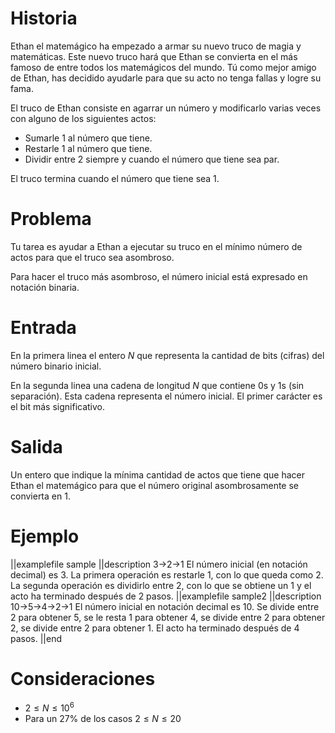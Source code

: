 # Historia

Ethan el matemágico ha empezado a armar su nuevo truco de magia y matemáticas. Este nuevo truco hará que Ethan se convierta en el más famoso de entre todos los matemágicos del mundo. Tú como mejor amigo de Ethan, has decidido ayudarle para que su acto no tenga fallas y logre su fama.

El truco de Ethan consiste en agarrar un número y modificarlo varias veces con alguno de los siguientes actos:

- Sumarle 1 al número que tiene.
- Restarle 1 al número que tiene.
- Dividir entre 2 siempre y cuando el número que tiene sea par.

El truco termina cuando el número que tiene sea 1.

# Problema

Tu tarea es ayudar a Ethan a ejecutar su truco en el mínimo número de actos para que el truco sea asombroso.

Para hacer el truco más asombroso, el número inicial está expresado en notación binaria.

# Entrada

En la primera linea el entero $N$ que representa la cantidad de bits (cifras) del número binario inicial.

En la segunda linea una cadena de longitud $N$ que contiene $0$s y $1$s (sin separación). Esta cadena representa el número inicial. El primer carácter es el bit más significativo.

# Salida

Un entero que indique la mínima cantidad de actos que tiene que hacer Ethan el matemágico para que el número original asombrosamente se convierta en 1.

# Ejemplo

||examplefile
sample
||description
3->2->1
El número inicial (en notación decimal) es 3.
La primera operación es restarle 1, con lo que queda como 2.
La segunda operación es dividirlo entre 2, con lo que se obtiene un 1 y el acto ha terminado después de 2 pasos.
||examplefile
sample2
||description
10->5->4->2->1
El número inicial en notación decimal es 10.
Se divide entre 2 para obtener 5, se le resta 1 para obtener 4, se divide entre 2 para obtener 2, se divide entre 2 para obtener 1. El acto ha terminado después de 4 pasos.
||end

# Consideraciones

- $2 \leq N \leq 10^6$
- Para un 27% de los casos $2 \leq N \leq 20$
